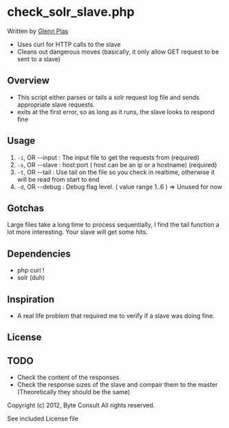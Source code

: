 # check_solr_slave.php
Written by [Glenn Plas](http://byte-consult.be)

 - Uses curl for HTTP calls to the slave
 - Cleans out dangerous moves (basically, it only allow GET request to be sent to a slave)

## Overview
 - This script either parses or tails a solr request log file and sends appropriate slave requests. 
 - exits at the first error, so as long as it runs, the slave looks to respond fine

## Usage

1. `-i`, OR --input <value> : The input file to get the requests from (required)
2. `-s`, OR --slave <value> : host:port ( host can be an ip or a hostname) (required)
3. `-t`, OR --tail          : Use tail on the file so you check in realtime, otherwise it will be read from start to end
4. `-d`, OR --debug <value> : Debug flag level. ( value range 1..6 ) => Unused for now

## Gotchas

Large files take a long time to process sequentially, I find the tail function a lot more interesting.  Your slave will get some hits.

## Dependencies
 - php curl !
 - solr (duh)

## Inspiration
 - A real life problem that required me to verify if a slave was doing fine.
## License

## TODO
 - Check the content of the responses
 - Check the response sizes of the slave and compair them to the master (Theoretically they should be the same)

Copyright (c) 2012, Byte Consult
All rights reserved.

See included License file
